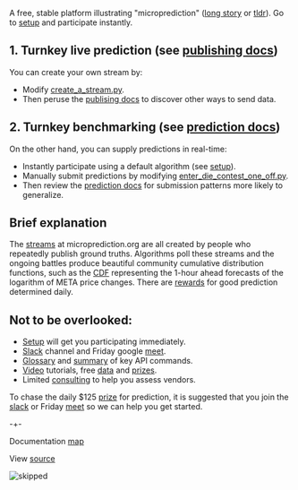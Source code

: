 A free, stable platform illustrating "microprediction" ([long story](https://microprediction.github.io/building_an_open_ai_network/) or [tldr](https://microprediction.github.io/microprediction/tldr.html)). Go to [setup](https://microprediction.github.io/microprediction/setup) and participate instantly. 


## 1. Turnkey live prediction (see [publishing docs](https://microprediction.github.io/microprediction/publish.html))

You can create your own stream by:

 - Modify [create_a_stream.py](https://github.com/microprediction/microprediction/blob/master/hello_world/create_a_stream.py). 
 - Then peruse the [publising docs](https://microprediction.github.io/microprediction/publish.html) to discover other ways to send data.
 
## 2. Turnkey benchmarking (see [prediction docs](https://microprediction.github.io/microprediction/predict.html))

On the other hand, you can supply predictions in real-time:

  - Instantly participate using a default algorithm (see [setup](https://microprediction.github.io/microprediction/setup.html)).
  - Manually submit predictions by modifying
[enter_die_contest_one_off.py](https://github.com/microprediction/microprediction/blob/master/hello_world/enter_die_contest_one_off.py).
  - Then review the [prediction docs](https://microprediction.github.io/microprediction/predict.html) for submission patterns more likely to generalize.

## Brief explanation

The [streams](https://www.microprediction.org/browse_streams.html) at
microprediction.org are all created by people who repeatedly publish ground truths. Algorithms
poll these streams and the ongoing battles produce 
beautiful community cumulative distribution functions, such as the [CDF](https://www.microprediction.org/stream_dashboard.html?stream=faang_1&horizon=3555) representing the 1-hour ahead
forecasts of the logarithm of META price changes. There are [rewards](https://www.microprediction.com/competitions/daily) for good prediction determined daily. 


## Not to be overlooked:

 - [Setup](https://microprediction.github.io/microprediction/setup.html) will get you participating immediately. 
 - [Slack](https://microprediction.github.io/microprediction/slack.html) channel and Friday google [meet](https://microprediction.github.io/microprediction/meet.html).
 - [Glossary](https://microprediction.github.io/microprediction/glossary.html) and [summary](https://microprediction.github.io/microprediction/summary.html) of key API commands.
 - [Video](https://microprediction.github.io/microprediction/videos.html) tutorials, free [data](https://microprediction.github.io/microprediction/data.html) and [prizes](https://microprediction.github.io/microprediction/prizes.html). 
 - Limited [consulting](https://microprediction.github.io/microprediction/consulting.html) to help you assess vendors. 
 
 To chase the daily $125 [prize](https://www.microprediction.com/competitions/daily) for prediction, it is suggested that you join the [slack](https://microprediction.github.io/microprediction/slack.html) or Friday [meet](https://microprediction.github.io/microprediction/meet.html) so we can help you get started. 
 
-+- 

Documentation [map](https://microprediction.github.io/microprediction/map.html) 

View [source](https://github.com/microprediction/microprediction/blob/master/docs/README.md)


![skipped](/microprediction/assets/images/skipped_statistics.png)






